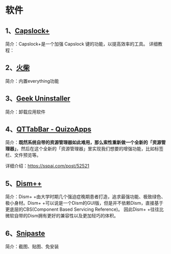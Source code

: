 # 软件

## 1、[Capslock+](https://capslox.com/capslock-plus/)

简介：Capslock+是一个加强 Capslock 键的功能，以提高效率的工具。
详细教程：



## 2、[火柴](https://huochaipro.com/)

简介：内置everything功能



## 3、[Geek Uninstaller](https://geekuninstaller.com/)

简介：卸载应用软件



## 4、[QTTabBar - QuizoApps](http://qttabbar.wikidot.com/)

简介：**既然系统自带的资源管理器如此难用，那么索性重新做一个全新的「资源管理器」**，然后在这个全新的「资源管理器」里实现我们想要的增强功能，比如标签栏、文件预览等。

详细介绍：https://sspai.com/post/52521





## 5、[Dism++](https://www.chuyu.me/zh-Hans/)

简介：Dism+ +由大学时期几个强迫症晚期患者打造，追求最强功能、极致绿色、极小身材。Dism+ +可以说是一个Dism的GUI版，但是并不依赖Dism，直接基于更底层的CBS(Component Based Servicing Reference)。 因此Dism+ +往往比微软自带的Dism拥有更好的兼容性以及更加轻巧的体积。



## 6、[Snipaste](https://zh.snipaste.com/)

简介：截图、贴图、免安装









